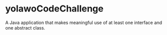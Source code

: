 # yolawoCodeChallenge
A Java application that makes meaningful use of at least one interface and one abstract class.


